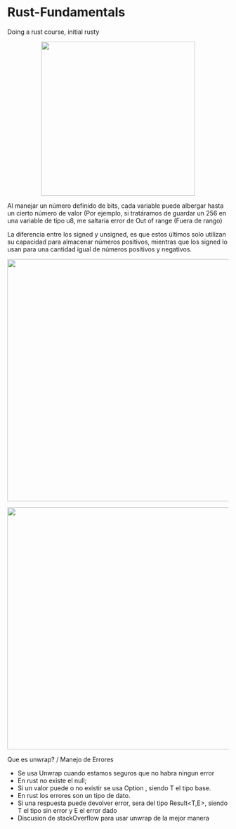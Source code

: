 # Rust-Fundamentals
Doing a rust course, initial rusty


<p align="center">
  <img src= https://ithelp.ithome.com.tw/upload/images/20190923/20119807TBGJ1hynCh.png width="350">
</p>

Al manejar un número definido de bits, cada variable puede albergar hasta un cierto número de valor (Por ejemplo, si tratáramos de guardar un 256 en una variable de tipo u8, me saltaría error de Out of range (Fuera de rango)

La diferencia entre los signed y unsigned, es que estos últimos solo utilizan su capacidad para almacenar números positivos, mientras que los signed lo usan para una cantidad igual de números positivos y negativos.

<p align = "center">
 <img src= https://miro.medium.com/max/1400/1*MxVEixCs1iS1shQs2JVTYg.png width="550">
</p>

<p align = "center">
 <img src= https://miro.medium.com/max/1400/1*ScXl3GI_8EY0Ow4t-1dRUg.png width="550">
</p>



Que es unwrap? / Manejo de Errores
- Se usa Unwrap cuando estamos seguros que no habra ningun error
- En rust no existe el null;
- Si un valor puede o no existir se usa Option<T> , siendo T el tipo base.
- En rust los errores son un tipo de dato.
- Si una respuesta puede devolver error, sera del tipo Result<T,E>, siendo T el tipo sin error y E el error dado
- Discusion de stackOverflow para usar unwrap de la mejor manera 
  

 
  
